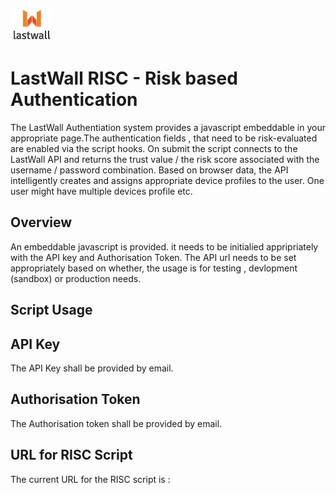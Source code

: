 ![Lastwall Logo](lw-logo.jpg) 
# LastWall RISC - Risk based Authentication

The LastWall Authentiation system provides a javascript embeddable in your appropriate page.The authentication fields , that need to be risk-evaluated are enabled via the script hooks. On submit the script connects to the LastWall API and returns the trust value / the risk score associated with the username / password combination. Based on browser data, the API intelligently creates and assigns appropriate device profiles to the user. One user might have multiple devices profile etc.

## Overview

An embeddable javascript is provided. it needs to be initialied appripriately with the API key and Authorisation Token. The API url needs to be set appropriately based on whether, the usage is for testing , devlopment (sandbox) or production needs.

## Script Usage



## API Key

The API Key shall be provided by email.

## Authorisation Token

The Authorisation token shall be provided by email.


## URL for RISC Script

The current URL for the RISC script is : 
